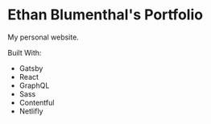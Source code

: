 # Ethan Blumenthal's Portfolio
My personal website.

Built With:
- Gatsby
- React
- GraphQL
- Sass
- Contentful
- Netlifly
